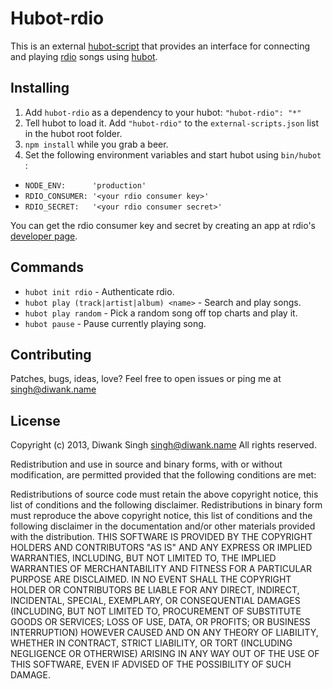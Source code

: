 # Hubot-rdio

This is an external [hubot-script](https://github.com/github/hubot/blob/master/README.md#external-scripts) that provides an interface for connecting and playing [rdio](http://rd.io) songs using [hubot](http://hubot.gihub.com).

## Installing

1. Add `hubot-rdio` as a dependency to your hubot:
    `"hubot-rdio": "*"`
2. Tell hubot to load it. Add `"hubot-rdio"` to the `external-scripts.json` list in the hubot root folder.
3. `npm install` while you grab a beer.
4. Set the following environment variables and start hubot using `bin/hubot` :
 * `NODE_ENV:      'production'`
 * `RDIO_CONSUMER: '<your rdio consumer key>'`
 * `RDIO_SECRET:   '<your rdio consumer secret>'`


You can get the rdio consumer key and secret by creating an app at rdio's [developer page](http://developer.rdio.com/apps/mykeys).

## Commands

* `hubot init rdio` - Authenticate rdio.
* `hubot play (track|artist|album) <name>` - Search and play songs.
* `hubot play random` - Pick a random song off top charts and play it.
* `hubot pause` - Pause currently playing song.

## Contributing

Patches, bugs, ideas, love? Feel free to open issues or ping me at singh@diwank.name

## License

Copyright (c) 2013, Diwank Singh <singh@diwank.name>
All rights reserved.

Redistribution and use in source and binary forms, with or without modification, are permitted provided that the following conditions are met:

Redistributions of source code must retain the above copyright notice, this list of conditions and the following disclaimer.
Redistributions in binary form must reproduce the above copyright notice, this list of conditions and the following disclaimer in the documentation and/or other materials provided with the distribution.
THIS SOFTWARE IS PROVIDED BY THE COPYRIGHT HOLDERS AND CONTRIBUTORS "AS IS" AND ANY EXPRESS OR IMPLIED WARRANTIES, INCLUDING, BUT NOT LIMITED TO, THE IMPLIED WARRANTIES OF MERCHANTABILITY AND FITNESS FOR A PARTICULAR PURPOSE ARE DISCLAIMED. IN NO EVENT SHALL THE COPYRIGHT HOLDER OR CONTRIBUTORS BE LIABLE FOR ANY DIRECT, INDIRECT, INCIDENTAL, SPECIAL, EXEMPLARY, OR CONSEQUENTIAL DAMAGES (INCLUDING, BUT NOT LIMITED TO, PROCUREMENT OF SUBSTITUTE GOODS OR SERVICES; LOSS OF USE, DATA, OR PROFITS; OR BUSINESS INTERRUPTION) HOWEVER CAUSED AND ON ANY THEORY OF LIABILITY, WHETHER IN CONTRACT, STRICT LIABILITY, OR TORT (INCLUDING NEGLIGENCE OR OTHERWISE) ARISING IN ANY WAY OUT OF THE USE OF THIS SOFTWARE, EVEN IF ADVISED OF THE POSSIBILITY OF SUCH DAMAGE.
